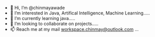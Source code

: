 - 👋 Hi, I’m @chinmayawade
- 👀 I’m interested in Java, Artifical Intelligence, Machine Learning.....
- 🌱 I’m currently learning java.....
- 💞️ I’m looking to collaborate on projects.....
- 📫 Reach me at my mail workspace.chinmay@outlook.com ...

<!---
chinmayawade/chinmayawade is a ✨ special ✨ repository because its `README.md` (this file) appears on your GitHub profile.
You can click the Preview link to take a look at your changes.
--->

